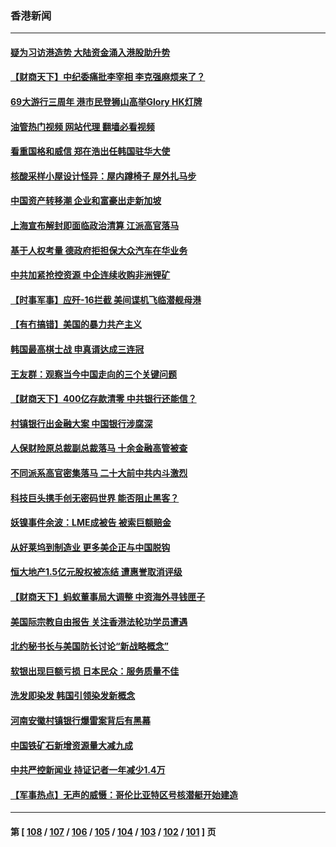 ### 香港新闻
---
#### [疑为习访港造势 大陆资金涌入港股助升势](../../pages/ncid1349362/n13756127.md?06101245) 
#### [【财商天下】中纪委痛批李宰相 李克强麻烦来了？](../../pages/ncid1349362/n13756070.md?06101245) 
#### [69大游行三周年 港市民登狮山高举Glory HK灯牌](../../pages/ncid1349362/n13756018.md?06101245) 
#### [油管热门视频 网站代理 翻墙必看视频](http://209.222.30.114:81/youtube.html?06101245)
#### [看重国格和威信 郑在浩出任韩国驻华大使](../../pages/ncid1349362/n13755994.md?06101245) 
#### [核酸采样小屋设计怪异：屋内蹲椅子 屋外扎马步](../../pages/ncid1349362/n13755942.md?06101245) 
#### [中国资产转移潮 企业和富豪出走新加坡](../../pages/ncid1349362/n13755974.md?06101245) 
#### [上海宣布解封即面临政治清算 江派高官落马](../../pages/ncid1349362/n13755851.md?06101245) 
#### [基于人权考量 德政府拒担保大众汽车在华业务](../../pages/ncid1349362/n13755883.md?06101245) 
#### [中共加紧抢控资源 中企连续收购非洲锂矿](../../pages/ncid1349362/n13755910.md?06101245) 
#### [【时事军事】应歼-16拦截 美间谍机飞临潜舰母港](../../pages/ncid1349362/n13755530.md?06101245) 
#### [【有冇搞错】美国的暴力共产主义](../../pages/ncid1349362/n13755507.md?06101245) 
#### [韩国最高棋士战 申真谞达成三连冠](../../pages/ncid1349362/n13755830.md?06101245) 
#### [王友群：观察当今中国走向的三个关键问题](../../pages/ncid1349362/n13755428.md?06101245) 
#### [【财商天下】400亿存款清零 中共银行还能信？](../../pages/ncid1349362/n13755217.md?06101245) 
#### [村镇银行出金融大案 中国银行涉腐深](../../pages/ncid1349362/n13755162.md?06101245) 
#### [人保财险原总裁副总裁落马 十余金融高管被查](../../pages/ncid1349362/n13755174.md?06101245) 
#### [不同派系高官密集落马 二十大前中共内斗激烈](../../pages/ncid1349362/n13755143.md?06101245) 
#### [科技巨头携手创无密码世界 能否阻止黑客？](../../pages/ncid1349362/n13755124.md?06101245) 
#### [妖镍事件余波：LME成被告 被索巨额赔金](../../pages/ncid1349362/n13754708.md?06101245) 
#### [从好莱坞到制造业 更多美企正与中国脱钩](../../pages/ncid1349362/n13754651.md?06101245) 
#### [恒大地产1.5亿元股权被冻结 遭惠誉取消评级](../../pages/ncid1349362/n13754601.md?06101245) 
#### [【财商天下】蚂蚁董事局大调整 中资海外寻钱匣子](../../pages/ncid1349362/n13754355.md?06101245) 
#### [美国际宗教自由报告 关注香港法轮功学员遭遇](../../pages/ncid1349362/n13754439.md?06101245) 
#### [北约秘书长与美国防长讨论“新战略概念”](../../pages/ncid1349362/n13754325.md?06101245) 
#### [软银出现巨额亏损 日本民众：服务质量不佳](../../pages/ncid1349362/n13754262.md?06101245) 
#### [洗发即染发 韩国引领染发新概念](../../pages/ncid1349362/n13754234.md?06101245) 
#### [河南安徽村镇银行爆雷案背后有黑幕](../../pages/ncid1349362/n13754230.md?06101245) 
#### [中国铁矿石新增资源量大减九成](../../pages/ncid1349362/n13754270.md?06101245) 
#### [中共严控新闻业 持证记者一年减少1.4万](../../pages/ncid1349362/n13754225.md?06101245) 
#### [【军事热点】无声的威慑：哥伦比亚特区号核潜艇开始建造](../../pages/ncid1349362/n13753624.md?06101245) 

---
#### 第 [ [108](./108.md?06101245) / [107](./107.md?06101245) / [106](./106.md?06101245) / [105](./105.md?06101245) / [104](./104.md?06101245) / [103](./103.md?06101245) / [102](./102.md?06101245) / [101](./101.md?06101245) ] 页
